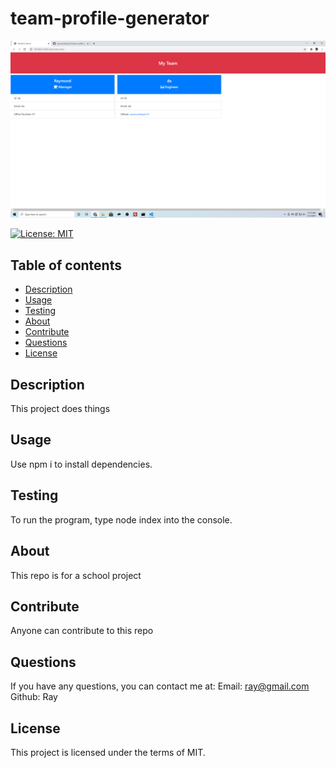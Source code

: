 # team-profile-generator
![Photo of Webpage](https://github.com/raymondlopez13/team-profile-generator/blob/main/src/team-photo.png)

  [![License: MIT](https://img.shields.io/badge/License-MIT-yellow.svg)](https://opensource.org/licenses/MIT)

  ## Table of contents
  - [Description](#description)
  - [Usage](#usage)
  - [Testing](#testing)
  - [About](#about)
  - [Contribute](#contribute)
  - [Questions](#questions)
  - [License](#license)
  
  ## Description
  This project does things
  
  ## Usage
  Use npm i to install dependencies.
  
  ## Testing
  To run the program, type node index into the console.
  
  ## About
  This repo is for a school project 

  ## Contribute
  Anyone can contribute to this repo
  
  ## Questions
  If you have any questions, you can contact me at:
  Email: ray@gmail.com
  Github: Ray
  
  ## License
  This project is licensed under the terms of MIT.